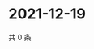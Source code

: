 # 2021-12-19

共 0 条

<!-- BEGIN WEIBO -->
<!-- 最后更新时间 Sun Dec 19 2021 02:01:11 GMT+0800 (China Standard Time) -->

<!-- END WEIBO -->
